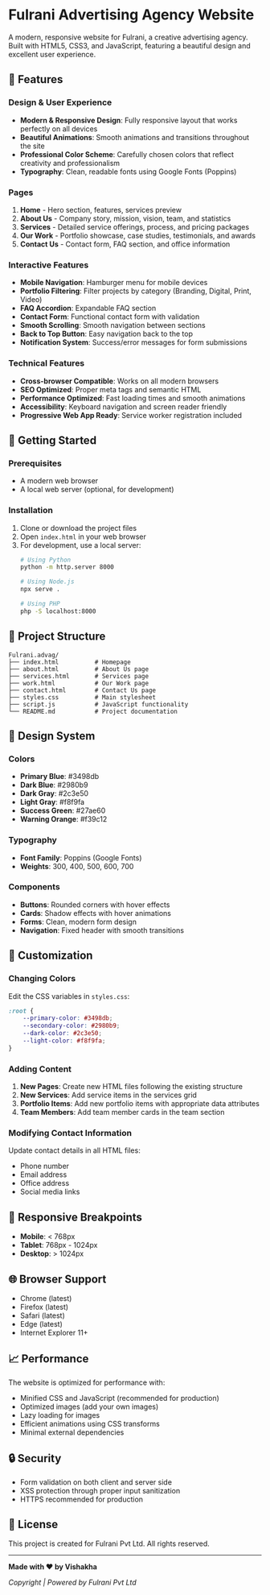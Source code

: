 # Fulrani Advertising Agency Website

A modern, responsive website for Fulrani, a creative advertising agency. Built with HTML5, CSS3, and JavaScript, featuring a beautiful design and excellent user experience.

## 🌟 Features

### Design & User Experience
- **Modern & Responsive Design**: Fully responsive layout that works perfectly on all devices
- **Beautiful Animations**: Smooth animations and transitions throughout the site
- **Professional Color Scheme**: Carefully chosen colors that reflect creativity and professionalism
- **Typography**: Clean, readable fonts using Google Fonts (Poppins)

### Pages
1. **Home** - Hero section, features, services preview
2. **About Us** - Company story, mission, vision, team, and statistics
3. **Services** - Detailed service offerings, process, and pricing packages
4. **Our Work** - Portfolio showcase, case studies, testimonials, and awards
5. **Contact Us** - Contact form, FAQ section, and office information

### Interactive Features
- **Mobile Navigation**: Hamburger menu for mobile devices
- **Portfolio Filtering**: Filter projects by category (Branding, Digital, Print, Video)
- **FAQ Accordion**: Expandable FAQ section
- **Contact Form**: Functional contact form with validation
- **Smooth Scrolling**: Smooth navigation between sections
- **Back to Top Button**: Easy navigation back to the top
- **Notification System**: Success/error messages for form submissions

### Technical Features
- **Cross-browser Compatible**: Works on all modern browsers
- **SEO Optimized**: Proper meta tags and semantic HTML
- **Performance Optimized**: Fast loading times and smooth animations
- **Accessibility**: Keyboard navigation and screen reader friendly
- **Progressive Web App Ready**: Service worker registration included

## 🚀 Getting Started

### Prerequisites
- A modern web browser
- A local web server (optional, for development)

### Installation
1. Clone or download the project files
2. Open `index.html` in your web browser
3. For development, use a local server:
   ```bash
   # Using Python
   python -m http.server 8000
   
   # Using Node.js
   npx serve .
   
   # Using PHP
   php -S localhost:8000
   ```

## 📁 Project Structure

```
Fulrani.advag/
├── index.html          # Homepage
├── about.html          # About Us page
├── services.html       # Services page
├── work.html           # Our Work page
├── contact.html        # Contact Us page
├── styles.css          # Main stylesheet
├── script.js           # JavaScript functionality
└── README.md           # Project documentation
```

## 🎨 Design System

### Colors
- **Primary Blue**: #3498db
- **Dark Blue**: #2980b9
- **Dark Gray**: #2c3e50
- **Light Gray**: #f8f9fa
- **Success Green**: #27ae60
- **Warning Orange**: #f39c12

### Typography
- **Font Family**: Poppins (Google Fonts)
- **Weights**: 300, 400, 500, 600, 700

### Components
- **Buttons**: Rounded corners with hover effects
- **Cards**: Shadow effects with hover animations
- **Forms**: Clean, modern form design
- **Navigation**: Fixed header with smooth transitions

## 🔧 Customization

### Changing Colors
Edit the CSS variables in `styles.css`:
```css
:root {
    --primary-color: #3498db;
    --secondary-color: #2980b9;
    --dark-color: #2c3e50;
    --light-color: #f8f9fa;
}
```

### Adding Content
1. **New Pages**: Create new HTML files following the existing structure
2. **New Services**: Add service items in the services grid
3. **Portfolio Items**: Add new portfolio items with appropriate data attributes
4. **Team Members**: Add team member cards in the team section

### Modifying Contact Information
Update contact details in all HTML files:
- Phone number
- Email address
- Office address
- Social media links

## 📱 Responsive Breakpoints

- **Mobile**: < 768px
- **Tablet**: 768px - 1024px
- **Desktop**: > 1024px

## 🌐 Browser Support

- Chrome (latest)
- Firefox (latest)
- Safari (latest)
- Edge (latest)
- Internet Explorer 11+

## 📈 Performance

The website is optimized for performance with:
- Minified CSS and JavaScript (recommended for production)
- Optimized images (add your own images)
- Lazy loading for images
- Efficient animations using CSS transforms
- Minimal external dependencies

## 🔒 Security

- Form validation on both client and server side
- XSS protection through proper input sanitization
- HTTPS recommended for production

## 📄 License

This project is created for Fulrani Pvt Ltd. All rights reserved.

---

**Made with ❤️ by Vishakha**

*Copyright | Powered by Fulrani Pvt Ltd*

